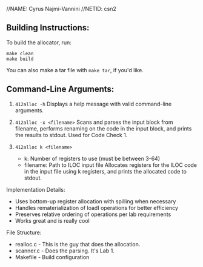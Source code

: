 //NAME: Cyrus Najmi-Vannini
//NETID: csn2

## Building Instructions:
To build the allocator, run:
```
make clean
make build
```

You can also make a tar file with `make tar`, if you'd like.

## Command-Line Arguments:
1. `412alloc -h`
   Displays a help message with valid command-line arguments.

2. `412alloc -x <filename>`
   Scans and parses the input block from filename, performs renaming on the code in the input block, and prints the results to stdout. Used for Code Check 1.

3. `412alloc k <filename>`
   - k: Number of registers to use (must be between 3-64)
   - filename: Path to ILOC input file
   Allocates registers for the ILOC code in the input file using k registers, and prints the allocated code to stdout.

Implementation Details:
- Uses bottom-up register allocation with spilling when necessary
- Handles rematerialization of loadI operations for better efficiency
- Preserves relative ordering of operations per lab requirements
- Works great and is really cool

File Structure:
- realloc.c - This is the guy that does the allocation.
- scanner.c - Does the parsing. It's Lab 1.
- Makefile - Build configuration